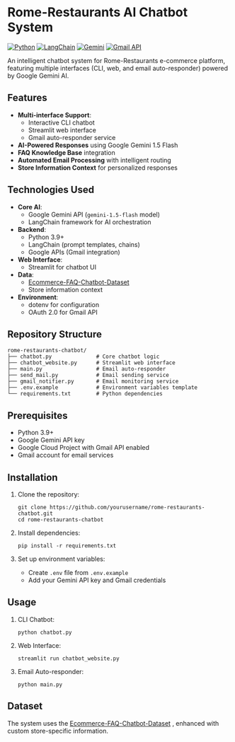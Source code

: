 # Rome-Restaurants AI Chatbot System

[![Python](https://img.shields.io/badge/Python-3.9+-3776AB?logo=python&logoColor=white)](https://www.python.org/)
[![LangChain](https://img.shields.io/badge/LangChain-0.1.0-00A67E?logo=langchain&logoColor=white)](https://www.langchain.com/)
[![Gemini](https://img.shields.io/badge/Google_Gemini-API-4285F4?logo=google-gemini&logoColor=white)](https://ai.google.dev/)
[![Gmail API](https://img.shields.io/badge/Gmail_API-1.0-EA4335?logo=gmail&logoColor=white)](https://developers.google.com/gmail/api)

An intelligent chatbot system for Rome-Restaurants e-commerce platform, featuring multiple interfaces (CLI, web, and email auto-responder) powered by Google Gemini AI.

## Features

- **Multi-interface Support**:
  - Interactive CLI chatbot
  - Streamlit web interface
  - Gmail auto-responder service
- **AI-Powered Responses** using Google Gemini 1.5 Flash
- **FAQ Knowledge Base** integration
- **Automated Email Processing** with intelligent routing
- **Store Information Context** for personalized responses

## Technologies Used

- **Core AI**:
  - Google Gemini API (`gemini-1.5-flash` model)
  - LangChain framework for AI orchestration
- **Backend**:
  - Python 3.9+
  - LangChain (prompt templates, chains)
  - Google APIs (Gmail integration)
- **Web Interface**:
  - Streamlit for chatbot UI
- **Data**:
  - [Ecommerce-FAQ-Chatbot-Dataset](https://www.kaggle.com/datasets/saadmakhdoom/ecommerce-faq-chatbot-dataset)
  - Store information context
- **Environment**:
  - dotenv for configuration
  - OAuth 2.0 for Gmail API

## Repository Structure
```
rome-restaurants-chatbot/
├── chatbot.py              # Core chatbot logic
├── chatbot_website.py      # Streamlit web interface
├── main.py                 # Email auto-responder
├── send_mail.py            # Email sending service
├── gmail_notifier.py       # Email monitoring service
├── .env.example            # Environment variables template
└── requirements.txt        # Python dependencies
```

## Prerequisites

- Python 3.9+
- Google Gemini API key
- Google Cloud Project with Gmail API enabled
- Gmail account for email services

## Installation

1. Clone the repository:
   ```
   git clone https://github.com/yourusername/rome-restaurants-chatbot.git
   cd rome-restaurants-chatbot
   ```

2. Install dependencies:
   ```
   pip install -r requirements.txt
   ```
   
3. Set up environment variables:
   - Create `.env` file from `.env.example`
   - Add your Gemini API key and Gmail credentials

## Usage

1. CLI Chatbot:
   ```
   python chatbot.py
   ```
   
2. Web Interface:
   ```
   streamlit run chatbot_website.py
   ```

3. Email Auto-responder:
   ```
   python main.py
   ```

## Dataset
The system uses the [Ecommerce-FAQ-Chatbot-Dataset](https://www.kaggle.com/datasets/saadmakhdoom/ecommerce-faq-chatbot-dataset) , enhanced with custom store-specific information.
